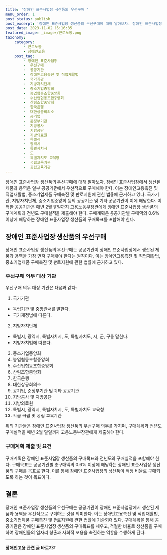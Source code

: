 ```yaml
---
title: '장애인 표준사업장 생산품의 우선구매 '
menu_order: 1
post_status: publish
post_excerpt: '장애인 표준사업장 생산품의 우선구매에 대해 알아보자. 장애인 표준사업장에서 생산된 제품과 용역은 일부 공공기관에서 우선적으로 구매해야 한다. 이는 장애인고용촉진 및 직업재활법, 중소기업제품 구매촉진 및 판로지원에 관한 법률에 근거하고 있다. 국가기관, 지방자치단체, 중소기업중앙회 등의 공공기관 및 기타 공공기관이 이에 해당한다. 이러한 공공기관은 매년 2월 말일까지 고용노동부장관에게 장애인 표준사업장 생산품의 구매계획과 전년도 구매실적을 제출해야 한다. 구매계획은 공공기관별 구매액의 0.6  이상에 해당하는 장애인 표준사업장 생산품의 구매목표를 포함해야 한다.'
post_date: 2023-11-02 05:16:35
featured_image: _images/근로노동.png
taxonomy:
    category:
        - 근로노동
        - 장애인고용
    post_tag:
        - 장애인 표준사업장
        -  우선구매
        -  공공기관
        -  장애인고용촉진 및 직업재활법
        -  국가기관
        -  지방자치단체
        -  중소기업중앙회
        -  농업협동조합중앙회
        -  수산업협동조합중앙회
        -  산림조합중앙회
        -  한국은행
        -  대한상공회의소
        -  공기업
        -  준정부기관
        -  지방공사
        -  지방공단
        -  지방의료원
        -  특별시
        -  광역시
        -  특별자치시
        -  도
        -  특별자치도 교육청
        -  국립교육기관
        -  공립교육기관
---
```



장애인 표준사업장 생산품의 우선구매에 대해 알아보자. 장애인 표준사업장에서 생산된 제품과 용역은 일부 공공기관에서 우선적으로 구매해야 한다. 이는 장애인고용촉진 및 직업재활법, 중소기업제품 구매촉진 및 판로지원에 관한 법률에 근거하고 있다. 국가기관, 지방자치단체, 중소기업중앙회 등의 공공기관 및 기타 공공기관이 이에 해당한다. 이러한 공공기관은 매년 2월 말일까지 고용노동부장관에게 장애인 표준사업장 생산품의 구매계획과 전년도 구매실적을 제출해야 한다. 구매계획은 공공기관별 구매액의 0.6% 이상에 해당하는 장애인 표준사업장 생산품의 구매목표를 포함해야 한다.

## 장애인 표준사업장 생산품의 우선구매

장애인 표준사업장 생산품의 우선구매는 공공기관이 장애인 표준사업장에서 생산된 제품과 용역을 가장 먼저 구매해야 한다는 원칙이다. 이는 장애인고용촉진 및 직업재활법, 중소기업제품 구매촉진 및 판로지원에 관한 법률에 근거하고 있다.

### 우선구매 의무 대상 기관

우선구매 의무 대상 기관은 다음과 같다:

1. 국가기관
- 독립기관 및 중앙관서를 말한다.
- 국가재정법에 따른다.

2. 지방자치단체
- 특별시, 광역시, 특별자치시, 도, 특별자치도, 시, 군, 구를 말한다.
- 지방자치법에 따른다.

3. 중소기업중앙회
4. 농업협동조합중앙회
5. 수산업협동조합중앙회
6. 산림조합중앙회
7. 한국은행
8. 대한상공회의소
9. 공기업, 준정부기관 및 기타 공공기관
10. 지방공사 및 지방공단
11. 지방의료원
12. 특별시, 광역시, 특별자치시, 도, 특별자치도 교육청
13. 각급 국립 및 공립 교육기관

위의 기관들은 장애인 표준사업장 생산품의 우선구매 의무를 가지며, 구매계획과 전년도 구매실적을 매년 2월 말일까지 고용노동부장관에게 제출해야 한다.

### 구매계획 제출 및 요건

구매계획은 장애인 표준사업장 생산품의 구매목표와 전년도의 구매실적을 포함해야 한다. 구매목표는 공공기관별 총구매액의 0.6% 이상에 해당하는 장애인 표준사업장 생산품의 구매를 목표로 한다. 이를 통해 장애인 표준사업장의 생산품이 적정 비율로 구매되도록 하는 것이 목표이다.

## 결론

장애인 표준사업장 생산품의 우선구매는 공공기관이 장애인 표준사업장에서 생산된 제품과 용역을 우선적으로 구매하는 것을 의미한다. 이는 장애인고용촉진 및 직업재활법, 중소기업제품 구매촉진 및 판로지원에 관한 법률에 기술되어 있다. 구매계획을 통해 공공기관은 장애인 표준사업장 생산품의 구매목표를 세우고, 적절한 비율로 생산품을 구매하여 장애인들의 일자리 창출과 사회적 포용을 촉진하는 역할을 수행하게 된다.
<!-- wp:separator -->
<hr class="wp-block-separator has-alpha-channel-opacity"/>
<!-- /wp:separator -->

<!-- wp:group {"backgroundColor":"base","layout":{"type":"constrained"}} -->
<div class="wp-block-group has-base-background-color has-background"><!-- wp:paragraph {"align":"center","fontSize":"medium"} -->
<p class="has-text-align-center has-large-font-size"><strong>장애인고용 관련 글 바로가기</strong></p>
<!-- /wp:paragraph -->


<!-- wp:latest-posts
{"categories":[{"id":11037,"count":19,"description":"","link":"https://uknowlaw.com/category/%ec%9e%a5%ec%95%a0%ec%9d%b8%ea%b3%a0%ec%9a%a9/","name":"장애인고용","slug":"장애인고용","taxonomy":"category","parent":0,"meta":[],"_links":{"self":[{"href":"https://uknowlaw.com/wp-json/wp/v2/categories/11037"}],"collection":[{"href":"https://uknowlaw.com/wp-json/wp/v2/categories"}],"about":[{"href":"https://uknowlaw.com/wp-json/wp/v2/taxonomies/category"}],"wp:post_type":[{"href":"https://uknowlaw.com/wp-json/wp/v2/posts?categories=11037"}],"curies":[{"name":"wp","href":"https://api.w.org/{rel}","templated":true}]}}],"postsToShow":100,"excerptLength":28,"postLayout":"grid","columns":2,"featuredImageAlign":"left","featuredImageSizeSlug":"large","fontSize":"small"} /--></div>
<!-- /wp:group -->
